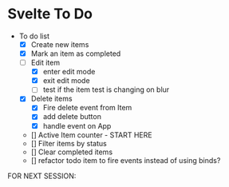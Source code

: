 # Svelte To Do

- To do list
    - [x] Create new items
    - [x] Mark an item as completed
    - [ ] Edit item
      - [x] enter edit mode
      - [x] exit edit mode
      - [ ] test if the item test is changing on blur
    - [x] Delete items
      - [x] Fire delete event from Item
      - [x] add delete button
      - [x] handle event on App
  
    - [] Active Item counter - START HERE
    - [] Filter items by status
    - [] Clear completed items
    - [] refactor todo item to fire events instead of using binds?

FOR NEXT SESSION:
